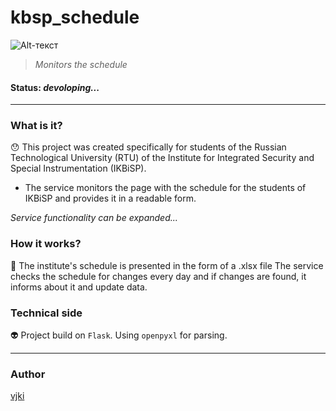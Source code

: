 # kbsp_schedule
![Alt-текст](https://psv4.userapi.com/c520036/u324049290/docs/d43/f59c078d12ca/shedule.png?extra=jo4mq4yBZIrdjWzVXqrkP9XZTQGlHjKbm1nLtpsjO_tbmuzY4MsF1R37KsfruPjSpIzcw6-CyO287cS3HXtCr61iBQyc6m2DreHVmWV3ziF308j_VPZrNQ5sl7UhrYs_Gld9wrW1uTV8ckazzYfWOw2kTK8 "kbsp_schedule")
> *Monitors the schedule*
#### __Status: *devoloping...*__
____
### What is it? 
:hushed:
This project was created specifically for students of the Russian 
Technological University (RTU) of the Institute for Integrated Security 
and Special Instrumentation (IKBiSP).

- The service monitors the page with the schedule for the students of IKBiSP 
and provides it in a readable form.

*Service functionality can be expanded...*

### How it works?
:construction_worker:
The institute's schedule is presented in the form of a .xlsx file The service
 checks the schedule for changes every day 
and if changes are found, it informs about it and update data.

### Technical side 
:alien:
Project build on `Flask`. Using `openpyxl` for parsing.
___
### Author 
[vjki](https://github.com/vjki)
